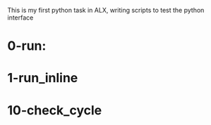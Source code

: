 This is my first python task in ALX, writing scripts to test the python interface
# 0-run: 
# 1-run_inline
# 10-check_cycle
